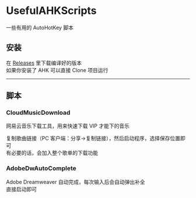 # UsefulAHKScripts
一些有用的 AutoHotKey 脚本  

## 安装
在 [Releases](https://github.com/XcantloadX/UsefulAHKScripts/releases) 里下载编译好的版本  
如果你安装了 AHK 可以直接 Clone 项目运行  

---
## 脚本

### CloudMusicDownload 
网易云音乐下载工具，用来快速下载 VIP 才能下的音乐  

复制歌曲链接（PC 客户端：分享->复制链接），然后启动程序，选择保存位置即可  
有必要的话，会加入整个歌单的下载功能  

### AdobeDwAutoComplete
Adobe Dreamweaver 自动完成，每次输入后会自动弹出补全  
直接启动即可  